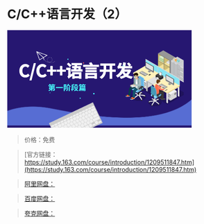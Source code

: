 # C/C++语言开发（2）

![img](../../../assets/study163/free/4bb484f9c5ef4812957f78847c948260.png)

> 价格：免费

> [官方链接：https://study.163.com/course/introduction/1209511847.htm](https://study.163.com/course/introduction/1209511847.htm)

> [阿里网盘：]()

> [百度网盘：]()

> [夸克网盘：]()
